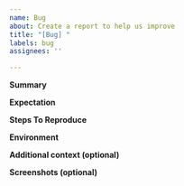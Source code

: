 ```yaml
---
name: Bug
about: Create a report to help us improve
title: "[Bug] "
labels: bug
assignees: ''

---
```


**Summary**
<!-- Short summary explaining the bug and what's currently happening -->

**Expectation**
<!-- What's the expected behavior?  -->

**Steps To Reproduce**
<!-- Example:
1. Use the following command: `{prefix}foo bar`
2. Bot returns "Error!"
3. (etc.)
-->

**Environment**
<!--
- gunther-bot version (the specific commit, branch, or package version)
- Operating System
- NodeJS version
- Any other useful environment info
-->

**Additional context (optional)**
<!-- Any other useful information regarding the issue -->

**Screenshots (optional)**
<!-- Add images & screenshots if it's useful to reporting the issue -->
